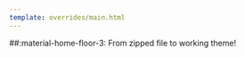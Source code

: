 ```yaml
---
template: overrides/main.html
---
```



##:material-home-floor-3: From zipped file to working theme!

